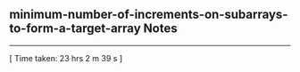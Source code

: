 <h2>minimum-number-of-increments-on-subarrays-to-form-a-target-array Notes</h2><hr>[ Time taken: 23 hrs 2 m 39 s ]